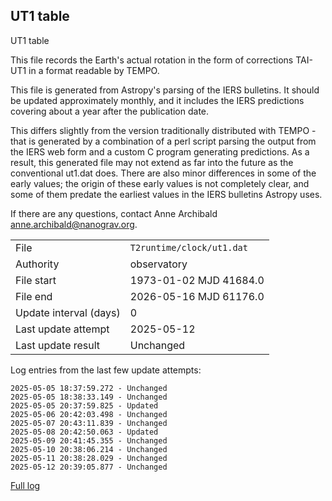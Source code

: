 
## UT1 table

UT1 table

This file records the Earth's actual rotation in the form of
corrections TAI-UT1 in a format readable by TEMPO.

This file is generated from Astropy's parsing of the IERS
bulletins. It should be updated approximately monthly, and it
includes the IERS predictions covering about a year after the
publication date.

This differs slightly from the version traditionally distributed
with TEMPO - that is generated by a combination of a perl script
parsing the output from the IERS web form and a custom C program
generating predictions. As a result, this generated file may not
extend as far into the future as the conventional ut1.dat does.
There are also minor differences in some of the early values; the
origin of these early values is not completely clear, and some of
them predate the earliest values in the IERS bulletins Astropy uses.

If there are any questions, contact Anne Archibald
<anne.archibald@nanograv.org>.

|     |     |
|:--- |:--- |
| File | `T2runtime/clock/ut1.dat` |
| Authority | observatory |
| File start | 1973-01-02 MJD 41684.0 |
| File end | 2026-05-16 MJD 61176.0 |
| Update interval (days) | 0 |
| Last update attempt | 2025-05-12 |
| Last update result | Unchanged |

Log entries from the last few update attempts:
```
2025-05-05 18:37:59.272 - Unchanged
2025-05-05 18:38:33.149 - Unchanged
2025-05-05 20:37:59.825 - Updated
2025-05-06 20:42:03.498 - Unchanged
2025-05-07 20:43:11.839 - Unchanged
2025-05-08 20:42:50.063 - Updated
2025-05-09 20:41:45.355 - Unchanged
2025-05-10 20:38:06.214 - Unchanged
2025-05-11 20:38:28.029 - Unchanged
2025-05-12 20:39:05.877 - Unchanged
```
[Full log](https://raw.githubusercontent.com/ipta/pulsar-clock-corrections/main/log/T2runtime/clock/ut1.dat.log)
